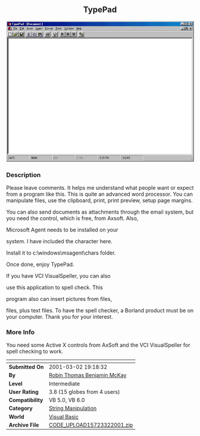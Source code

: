 ﻿<div align="center">

## TypePad

<img src="PIC20013214272752.jpg">
</div>

### Description

Please leave comments. It helps me understand what people want or expect from a program like this. This is quite an advanced word processor. You can manipulate files, use the clipboard, print, print preview, setup page margins.

You can also send documents as attachments through the email system, but you need the control, which is free, from Axsoft. Also,

Microsoft Agent needs to be installed on your

system. I have included the character here.

Install it to c:\windows\msagent\chars folder.

Once done, enjoy TypePad.

If you have VCI VisualSpeller, you can also

use this application to spell check. This

program also can insert pictures from files,

files, plus text files. To have the spell checker, a Borland product must be on your computer. Thank you for your interest.
 
### More Info
 
You need some Active X controls from AxSoft and the VCI VisualSpeller for spell checking to work.


<span>             |<span>
---                |---
**Submitted On**   |2001-03-02 19:18:32
**By**             |[Robin Thomas Benjamin McKay](https://github.com/Planet-Source-Code/PSCIndex/blob/master/ByAuthor/robin-thomas-benjamin-mckay.md)
**Level**          |Intermediate
**User Rating**    |3.8 (15 globes from 4 users)
**Compatibility**  |VB 5\.0, VB 6\.0
**Category**       |[String Manipulation](https://github.com/Planet-Source-Code/PSCIndex/blob/master/ByCategory/string-manipulation__1-5.md)
**World**          |[Visual Basic](https://github.com/Planet-Source-Code/PSCIndex/blob/master/ByWorld/visual-basic.md)
**Archive File**   |[CODE\_UPLOAD15723322001\.zip](https://github.com/Planet-Source-Code/robin-thomas-benjamin-mckay-typepad__1-21461/archive/master.zip)








